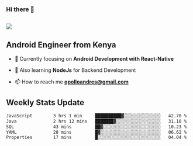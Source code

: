 ### Hi there 👋
<h2 align="left"><img src="https://readme-typing-svg.herokuapp.com?color=000000&lines=I'm+Andrew+Opollo😊;Welcome+to+my+Github😜"> </h2>

## Android Engineer from Kenya


- 🌱 Currently focusing on **Android Development with React-Native**

- 🔭 Also learning **NodeJs** for Backend Development

- 📫 How to reach me **opolloandres@gmail.com**


## Weekly Stats Update
<!--START_SECTION:waka-->

```txt
JavaScript        3 hrs 1 min     ██████████▓░░░░░░░░░░░░░░   42.70 %
Java              2 hrs 12 mins   ███████▓░░░░░░░░░░░░░░░░░   31.18 %
SQL               43 mins         ██▓░░░░░░░░░░░░░░░░░░░░░░   10.23 %
YAML              28 mins         █▓░░░░░░░░░░░░░░░░░░░░░░░   06.62 %
Properties        17 mins         █░░░░░░░░░░░░░░░░░░░░░░░░   04.04 %
```

<!--END_SECTION:waka-->



